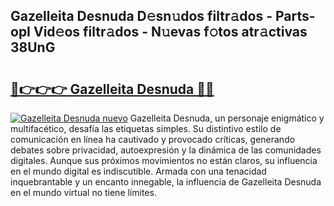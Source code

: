 ## Gazelleita Desnuda D𝚎sn𝚞dos filtr𝚊dos - Parts-opI Vid𝚎os filtr𝚊dos - N𝚞evas f𝚘tos atr𝚊ctivas 38UnG

# <h2><a href="http://mb4v9l.tromn.icu/?c=Gazelleita+Desnuda">🔗👉👉👉 Gazelleita Desnuda 🔗🔗</a></h2>

[![Gazelleita Desnuda nuevo](https://i.imgur.com/pEAQMta.gif)](http://mb4v9l.tromn.icu/?c=Gazelleita+Desnuda)
Gazelleita Desnuda, un personaje enigmático y multifacético, desafía las etiquetas simples. Su distintivo estilo de comunicación en línea ha cautivado y provocado críticas, generando debates sobre privacidad, autoexpresión y la dinámica de las comunidades digitales. Aunque sus próximos movimientos no están claros, su influencia en el mundo digital es indiscutible. Armada con una tenacidad inquebrantable y un encanto innegable, la influencia de Gazelleita Desnuda en el mundo virtual no tiene límites.
